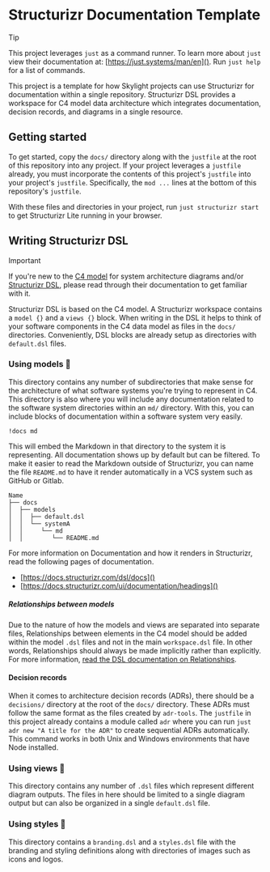 # Structurizr Documentation Template

> [!TIP]
> This project leverages `just` as a command runner. To learn more about `just`
> view their documentation at: [https://just.systems/man/en](). Run `just help`
> for a list of commands.

This project is a template for how Skylight projects can use Structurizr for
documentation within a single repository. Structurizr DSL provides a workspace
for C4 model data architecture which integrates documentation, decision records,
and diagrams in a single resource.

## Getting started

To get started, copy the `docs/` directory along with the `justfile` at the root
of this repository into any project. If your project leverages a `justfile`
already, you must incorporate the contents of this project's `justfile` into
your project's `justfile`. Specifically, the `mod ...` lines at the bottom of
this repository's `justfile`.

With these files and directories in your project, run `just structurizr start`
to get Structurizr Lite running in your browser.

## Writing Structurizr DSL

> [!IMPORTANT]
> If you're new to the [C4 model][docs-c4-model] for system architecture
> diagrams and/or [Structurizr DSL][docs-structurizr], please read through their
> documentation to get familiar with it.

[docs-c4-model]: https://c4model.com/#Abstractions "The homepage for the C4 model"
[docs-structurizr]: https://docs.structurizr.com/ "The homepage for Structurizr"

Structurizr DSL is based on the C4 model. A Structurizr workspace contains a
`model {}` and a `views {}` block. When writing in the DSL it helps to think of
your software components in the C4 data model as files in the `docs/`
directories. Conveniently, DSL blocks are already setup as directories with
`default.dsl` files.

### Using models 📁

This directory contains any number of subdirectories that make sense for the
architecture of what software systems you're trying to represent in C4. This
directory is also where you will include any documentation related to the
software system directories within an `md/` directory. With this, you can
include blocks of documentation within a software system very easily.

```dsl
!docs md
```

This will embed the Markdown in that directory to the system it is representing.
All documentation shows up by default but can be filtered. To make it easier to
read the Markdown outside of Structurizr, you can name the file `README.md` to
have it render automatically in a VCS system such as GitHub or Gitlab.

```
Name
├── docs
│  ├── models
│  │  ├── default.dsl
│  │  └── systemA
│  │     └── md
│  │        └── README.md
```

For more information on Documentation and how it renders in Structurizr, read
the following pages of documentation.

- [https://docs.structurizr.com/dsl/docs]()
- [https://docs.structurizr.com/ui/documentation/headings]()

##### Relationships between models

Due to the nature of how the models and views are separated into separate files,
Relationships between elements in the C4 model should be added within the model
`.dsl` files and not in the main `workspace.dsl` file. In other words,
Relationships should always be made implicitly rather than explicitly. For more
information, [read the DSL documentation on Relationships][s9r-relationship].

[s9r-relationship]: https://docs.structurizr.com/dsl/language#relationship

#### Decision records

When it comes to architecture decision records (ADRs), there should be a
`decisions/` directory at the root of the `docs/` directory. These ADRs must
follow the same format as the files created by `adr-tools`. The `justfile` in
this project already contains a module called `adr` where you can run `just adr
new "A title for the ADR"` to create sequential ADRs automatically. This command
works in both Unix and Windows environments that have Node installed.

### Using views 📁

This directory contains any number of `.dsl` files which represent different
diagram outputs. The files in here should be limited to a single diagram output
but can also be organized in a single `default.dsl` file.

### Using styles 📁

This directory contains a `branding.dsl` and a `styles.dsl` file with the
branding and styling definitions along with directories of images such as icons
and logos.
